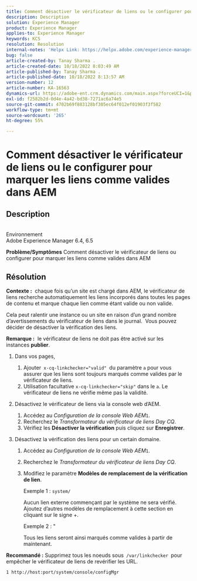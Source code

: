 ```yaml
---
title: Comment désactiver le vérificateur de liens ou le configurer pour marquer les liens comme valides dans AEM
description: Description
solution: Experience Manager
product: Experience Manager
applies-to: Experience Manager
keywords: KCS
resolution: Resolution
internal-notes: 'Helpx Link: https://helpx.adobe.com/experience-manager/kb/how-to-configure-linkchecker-tomark-alllinks-asvalid.html'
bug: false
article-created-by: Tanay Sharma .
article-created-date: 10/18/2022 8:03:49 AM
article-published-by: Tanay Sharma .
article-published-date: 10/18/2022 8:13:57 AM
version-number: 12
article-number: KA-16563
dynamics-url: https://adobe-ent.crm.dynamics.com/main.aspx?forceUCI=1&pagetype=entityrecord&etn=knowledgearticle&id=25976761-bb4e-ed11-bba2-0022480868ff
exl-id: f2582b2d-0d4e-4a42-bd38-7271ac6a74e5
source-git-commit: 4702b69f883128bf305ec64f012ef01903f3f582
workflow-type: tm+mt
source-wordcount: '265'
ht-degree: 55%

---
```


# Comment désactiver le vérificateur de liens ou le configurer pour marquer les liens comme valides dans AEM

## Description

<br>Environnement<br>
Adobe Experience Manager 6.4, 6.5


<b>Problème/Symptômes</b>
Comment désactiver le vérificateur de liens ou configurer pour marquer les liens comme valides dans AEM


## Résolution


<b>Contexte :</b>  chaque fois qu’un site est chargé dans AEM, le vérificateur de liens recherche automatiquement les liens incorporés dans toutes les pages de contenu et marque chaque lien comme étant valide ou non valide.

Cela peut ralentir une instance ou un site en raison d’un grand nombre d’avertissements du vérificateur de liens dans le journal.  Vous pouvez décider de désactiver la vérification des liens.

<b>Remarque :</b>  le vérificateur de liens ne doit pas être activé sur les instances <b>publier</b>.



1. Dans vos pages,
   1. Ajouter` x-cq-linkchecker="valid" `du paramètre `a` pour vous assurer que les liens sont toujours marqués comme valides par le vérificateur de liens.
   2. Utilisation facultative `x-cq-linkchecker="skip"` dans le `a`. Le vérificateur de liens ne vérifie même pas la validité.
2. Désactivez le vérificateur de liens via la console web d’AEM.
   1. Accédez au *Configuration de la console Web AEM*`1`.
   2. Recherchez le *Transformateur du vérificateur de liens Day CQ*.
   3. Vérifiez les <b>Désactiver la vérification</b> puis cliquez sur <b>Enregistrer</b>.
3. Désactivez la vérification des liens pour un certain domaine.

   1. Accédez au *Configuration de la console Web AEM*`1`.
   2. Recherchez le *Transformateur du vérificateur de liens Day CQ*.
   3. Modifiez le paramètre <b>Modèles de remplacement de la vérification de lien</b>.



      Exemple 1 : `system/`

      Aucun lien externe commençant par le système ne sera vérifié.  Ajoutez d’autres modèles de remplacement à cette section en cliquant sur le signe +. 



      Exemple 2 : &quot;

      Tous les liens seront ainsi marqués comme valides à partir de maintenant.




<b>Recommandé :</b> Supprimez tous les noeuds sous` /var/linkchecker `pour empêcher le vérificateur de liens de revérifier les URL.

`1 http://host:port/system/console/configMgr`
